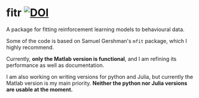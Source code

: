 # fitr [![DOI](https://zenodo.org/badge/67321875.svg)](https://zenodo.org/badge/latestdoi/67321875)

A package for fitting reinforcement learning models to behavioural data.

Some of the code is based on Samuel Gershman's `mfit` package, which I highly recommend.

Currently, __only the Matlab version is functional__, and I am refining its performance as well as documentation.

I am also working on writing versions for python and Julia, but currently the Matlab version is my main priority. __Neither the python nor Julia versions are usable at the moment.__
